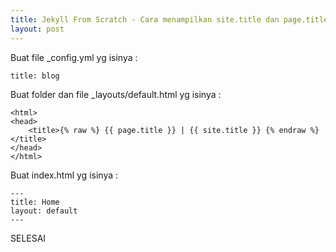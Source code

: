 ```yaml
---
title: Jekyll From Scratch - Cara menampilkan site.title dan page.title
layout: post
---
```


Buat file \_config.yml yg isinya :
```
title: blog
```

Buat folder dan file _layouts/default.html yg isinya :
```
<html>
<head>
	<title>{% raw %} {{ page.title }} | {{ site.title }} {% endraw %}</title>
</head>
</html>
```
Buat index.html yg isinya :
```
---
title: Home
layout: default
---
```
SELESAI